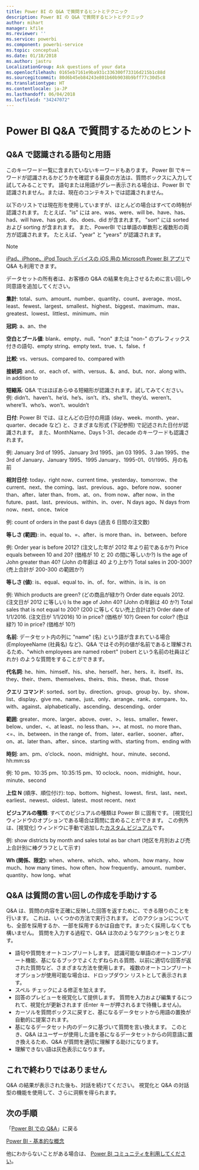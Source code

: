 ```yaml
---
title: Power BI の Q&A で質問するヒントとテクニック
description: Power BI の Q&A で質問するヒントとテクニック
author: mihart
manager: kfile
ms.reviewer: ''
ms.service: powerbi
ms.component: powerbi-service
ms.topic: conceptual
ms.date: 01/18/2018
ms.author: jastru
LocalizationGroup: Ask questions of your data
ms.openlocfilehash: 0165eb7161e9ba931c336300f73316d215b1c88d
ms.sourcegitcommit: 80d6b45eb84243e801b60b9038b9bff77c30d5c8
ms.translationtype: HT
ms.contentlocale: ja-JP
ms.lasthandoff: 06/04/2018
ms.locfileid: "34247072"
---
```

# <a name="tips-for-asking-questions-in-power-bi-qa"></a>Power BI Q&A で質問するためのヒント
## <a name="words-and-terminology-that-qa-recognizes"></a>Q&A で認識される語句と用語
このキーワード一覧に含まれていないキーワードもあります。  Power BI でキーワードが認識されるかどうかを確認する最良の方法は、質問ボックスに入力して試してみることです。  語句または用語がグレー表示される場合は、Power BI で認識されません。または、現在のコンテキストでは認識されません。

以下のリストでは現在形を使用していますが、ほとんどの場合はすべての時制が認識されます。 たとえば、"is" には are、was、were、will be、have、has、had、will have、has got、do、does、did が含まれます。  "sort" には sorted および sorting が含まれます。  また、PowerBI では単語の単数形と複数形の両方が認識されます。 たとえば、"year" と "years" が認識されます。

> [!NOTE]
> [iPad、iPhone、iPod Touch デバイスの iOS 用の Microsoft Power BI アプリ](mobile-apps-ios-qna.md)で Q&A も利用できます。
> 
> 

データセットの所有者は、お客様の Q&A の結果を向上させるために言い回しや同意語を追加してください。

**集計**: total、sum、amount、number、quantity、count、average、most、least、fewest、largest、smallest、highest、biggest、maximum、max、greatest、lowest、littlest、minimum、min

**冠詞**: a、an、the

**空白とブール値**: blank、empty、null、"non" または "non-" のプレフィックス付きの語句、empty string、empty text、true、t、false、f

**比較**: vs、versus、compared to、compared with

**接続詞**: and、or、each of、with、versus、&、and、but、nor、along with、in addition to

**短縮系**: Q&A ではほぼあらゆる短縮形が認識されます。試してみてください。例: didn’t、haven’t、he’d、he’s、isn’t、it’s、she’ll、they’d、weren’t、where’ll、who’s、won’t、wouldn’t

**日付**: Power BI では、ほとんどの日付の用語 (day、week、month、year、quarter、decade など) と、さまざまな形式 (下記参照) で記述された日付が認識されます。 また、MonthName、Days 1-31、decade のキーワードも認識されます。

例: January 3rd of 1995、January 3rd 1995、jan 03 1995、3 Jan 1995、the 3rd of January、January 1995、1995 January、1995-01、01/1995、月の名前

**相対日付**: today、right now、current time、yesterday、tomorrow、the current、next、the coming、last、previous、ago、before now、sooner than、after、later than、from、at、on、from now、after now、in the future、past、last、previous、within、in、over、N days ago、N days from now、next、once、twice

例: count of orders in the past 6 days (過去 6 日間の注文数)

**等しさ (範囲)**: in、equal to、=、after、is more than、in、between、before

例: Order year is before 2012? (注文した年が 2012 年より前であるか?)  Price equals between 10 and 20? (価格が 10 と 20 の間に等しいか?)  Is the age of John greater than 40? (John の年齢は 40 より上か?)  Total sales in 200-300? (売上合計が 200-300 の範囲か?)

**等しさ (値)**:  is、equal、equal to、in、of、for、within、is in、is on

例: Which products are green? (どの商品が緑か?)  Order date equals 2012. (注文日が 2012 に等しい) Is the age of John 40? (John の年齢は 40 か?)  Total sales that is not equal to 200? (200 に等しくない売上合計は?) Order date of 1/1/2016. (注文日が 1/1/2016)  10 in price? (価格が 10?) Green for color? (色は緑?) 10 in price? (価格が 10?)

**名前**: データセット内の列に "name" (名) という語が含まれている場合 (EmployeeName (社員名) など)、Q&A ではその列の値が名前であると理解されるため、"which employees are named robert" (robert という名前の社員はどれか) のような質問をすることができます。

**代名詞**: he、him、himself、his、she、herself、her、hers、it、itself、its、they、their、them、themselves、theirs、this、these、that、those

**クエリ コマンド**: sorted、sort by、direction、group、group by、by、show、list、display、give me、name、just、only、arrange、rank、compare、to、with、against、alphabetically、ascending、descending、order

**範囲**: greater、more、larger、above、over、>、less、smaller、fewer、below、under、<、at least、no less than、>=、at most、no more than、<=、in、between、in the range of、from、later、earlier、sooner、after、on、at、later than、after、since、starting with、starting from、ending with

**時刻**: am、pm、o'clock、noon、midnight、hour、minute、second、hh:mm:ss

例: 10 pm、10:35 pm、10:35:15 pm、10 oclock、noon、midnight、hour、minute、second

**上位 N** (順序、順位付け): top、bottom、highest、lowest、first、last、next、earliest、newest、oldest、latest、most recent、next

**ビジュアルの種類**: すべてのビジュアルの種類は Power BI に固有です。  [視覚化] ウィンドウのオプションである場合は質問に含めることができます。  この例外は、[視覚化] ウィンドウに手動で追加した[カスタム ビジュアル](power-bi-custom-visuals.md)です。

例: show districts by month and sales total as bar chart (地区を月別および売上合計別に棒グラフとして示す)

**Wh (関係、限定)**: when、where、which、who、whom、how many、how much、how many times、how often、how frequently、amount、number、quantity、how long、what

## <a name="qa-helps-you-phrase-the-question"></a>Q&A は質問の言い回しの作成を手助けする
Q&A は、質問の内容を正確に反映した回答を返すために、できる限りのことを行います。 これは、いくつかの方法で実行されます。 どのアクションについても、全部を採用するか、一部を採用するかは自由です。まったく採用しなくても構いません。 質問を入力する過程で、Q&A は次のようなアクションをとります。

* 語句や質問をオートコンプリートします。 認識可能な単語のオートコンプリート機能、基になるブックでよくたずねられる質問、以前に適切な回答が返された質問など、さまざまな方法を使用します。 複数のオートコンプリート オプションが使用可能な場合は、ドロップダウン リストとして表示されます。
* スペル チェックによる修正を加えます。
* 回答のプレビューを視覚化して提供します。 質問を入力および編集するにつれて、視覚化が更新されます (Enter キーが押されるまで待機しません)。
* カーソルを質問ボックスに戻すと、基になるデータセットから用語の置換が自動的に提案されます。
* 基になるデータセット内のデータに基づいて質問を言い換えます。 このとき、Q&A はユーザーが使用した語を基になるデータセットからの同意語に置き換えるため、Q&A が質問を適切に理解する助けになります。
* 理解できない語は灰色表示になります。

## <a name="dont-stop-now"></a>これで終わりではありません
Q&A の結果が表示された後も、対話を続けてください。 視覚化と Q&A の対話型の機能を使用して、さらに洞察を得られます。

## <a name="next-steps"></a>次の手順
「[Power BI での Q&A](power-bi-q-and-a.md)」に戻る  

[Power BI - 基本的な概念](service-basic-concepts.md)  

他にわからないことがある場合は、 [Power BI コミュニティを利用してください](http://community.powerbi.com/)。

